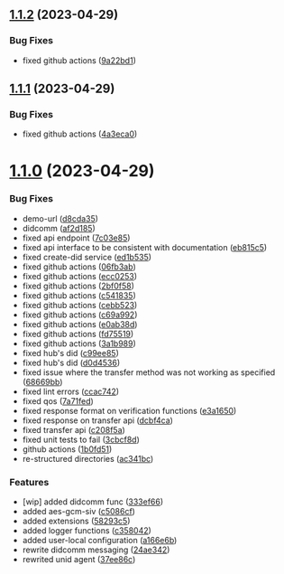## [1.1.2](https://github.com/nodecross/nodex/compare/v1.1.1...v1.1.2) (2023-04-29)


### Bug Fixes

* fixed github actions ([9a22bd1](https://github.com/nodecross/nodex/commit/9a22bd18505c2d64e7c02f97470ba5cb0a2e1d93))

## [1.1.1](https://github.com/nodecross/nodex/compare/v1.1.0...v1.1.1) (2023-04-29)


### Bug Fixes

* fixed github actions ([4a3eca0](https://github.com/nodecross/nodex/commit/4a3eca07d5ef1e680f998354bdba56eb5fd8225d))

# [1.1.0](https://github.com/nodecross/nodex/compare/v1.0.0...v1.1.0) (2023-04-29)


### Bug Fixes

* demo-url ([d8cda35](https://github.com/nodecross/nodex/commit/d8cda35bfd22ed916c65b43370636a2815e3a328))
* didcomm ([af2d185](https://github.com/nodecross/nodex/commit/af2d185f564e9cbc4d64127dc8082ecb5838134f))
* fixed api endpoint ([7c03e85](https://github.com/nodecross/nodex/commit/7c03e85d767daa8dcd17e1e5a46431d137c0f131))
* fixed api interface to be consistent with documentation ([eb815c5](https://github.com/nodecross/nodex/commit/eb815c5c54e59685c79f6c2310f1e0dcd637b0b7))
* fixed create-did service ([ed1b535](https://github.com/nodecross/nodex/commit/ed1b5358af3506d67116022cbc23f2780aa5ba93))
* fixed github actions ([06fb3ab](https://github.com/nodecross/nodex/commit/06fb3ab432cef3b1799cd6dc8c24d4816bd7513b))
* fixed github actions ([ecc0253](https://github.com/nodecross/nodex/commit/ecc0253d08c519ffcd866012492ea4feb01f22e7))
* fixed github actions ([2bf0f58](https://github.com/nodecross/nodex/commit/2bf0f58e2ff4a9fab77b3981f7b51b7b2030659b))
* fixed github actions ([c541835](https://github.com/nodecross/nodex/commit/c5418354cb033010dcb61d53710bf4a70a45070b))
* fixed github actions ([cebb523](https://github.com/nodecross/nodex/commit/cebb52326d46380d18d96e642ccdf383f9c61b94))
* fixed github actions ([c69a992](https://github.com/nodecross/nodex/commit/c69a9923763be5cc0cfcb5ba3117a189ff4da5cc))
* fixed github actions ([e0ab38d](https://github.com/nodecross/nodex/commit/e0ab38d83efb241664ec6076a3f30d13030b9159))
* fixed github actions ([fd75519](https://github.com/nodecross/nodex/commit/fd75519a922caa96f294f99e18b01d2e654a4428))
* fixed github actions ([3a1b989](https://github.com/nodecross/nodex/commit/3a1b989eab9e73a27bf4ba1145953ed5ac41a593))
* fixed hub's did ([c99ee85](https://github.com/nodecross/nodex/commit/c99ee859fc99f694ca7bd38f54776fa267bdf724))
* fixed hub's did ([d0d4536](https://github.com/nodecross/nodex/commit/d0d45361414caf2ac3aca77d4971c5f277a031b5))
* fixed issue where the transfer method was not working as specified ([68669bb](https://github.com/nodecross/nodex/commit/68669bb1f7182955d82e6ff84246ab4b825abf3f))
* fixed lint errors ([ccac742](https://github.com/nodecross/nodex/commit/ccac742d7b040f48a308cf5ba6ba61396ef40c7e))
* fixed qos ([7a71fed](https://github.com/nodecross/nodex/commit/7a71fed8f8078f00bcf77a81b101ebf9f6309080))
* fixed response format on verification functions ([e3a1650](https://github.com/nodecross/nodex/commit/e3a1650dd88226a3899a59810c9c1a242f410ace))
* fixed response on transfer api ([dcbf4ca](https://github.com/nodecross/nodex/commit/dcbf4cac2832d500acd8ec90dc0d56ef044d6eeb))
* fixed transfer api ([c208f5a](https://github.com/nodecross/nodex/commit/c208f5abf3b1d25b38bc79b6eb46957e6a8947c3))
* fixed unit tests to fail ([3cbcf8d](https://github.com/nodecross/nodex/commit/3cbcf8d049d284692205e4aab6257709f5a67cc9))
* github actions ([1b0fd51](https://github.com/nodecross/nodex/commit/1b0fd51e2cd53df698e3280a9664fca9ac81f94d))
* re-structured directories ([ac341bc](https://github.com/nodecross/nodex/commit/ac341bc7375cb9abd7787df59c1806e3754d3ae4))


### Features

* [wip] added didcomm func ([333ef66](https://github.com/nodecross/nodex/commit/333ef661599c382e585bfa7621532b9a337f1fa5))
* added aes-gcm-siv ([c5086cf](https://github.com/nodecross/nodex/commit/c5086cfa0a224f4f054ecf281b4f5e5c0e89afb9))
* added extensions ([58293c5](https://github.com/nodecross/nodex/commit/58293c56e77ee15d75cdcd03ba883a6c208a613e))
* added logger functions ([c358042](https://github.com/nodecross/nodex/commit/c35804217c9977b6a2d6b4a93a789d74d7115444))
* added user-local configuration ([a166e6b](https://github.com/nodecross/nodex/commit/a166e6b48161acb7be9288cc3f280b6b82ebea3b))
* rewrite didcomm messaging ([24ae342](https://github.com/nodecross/nodex/commit/24ae3425d553a79f1f4f566dc932d547c72a57cf))
* rewrited unid agent ([37ee86c](https://github.com/nodecross/nodex/commit/37ee86c519889b16f2c2cdd3086f712491ca6bdf))
